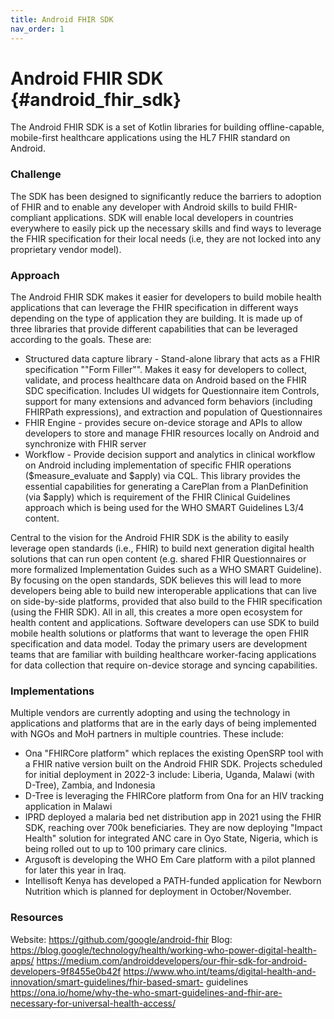 ```yaml
---
title: Android FHIR SDK
nav_order: 1
---
```


# Android FHIR SDK {#android_fhir_sdk}

The Android FHIR SDK is a set of Kotlin libraries for building
offline-capable, mobile-first healthcare applications using the HL7 FHIR
standard on Android.

### Challenge

The SDK has been designed to significantly reduce the barriers to
adoption of FHIR and to enable any developer with Android skills to
build FHIR-compliant applications. SDK will enable local developers in
countries everywhere to easily pick up the necessary skills and find
ways to leverage the FHIR specification for their local needs (i.e, they
are not locked into any proprietary vendor model).

### Approach

The Android FHIR SDK makes it easier for developers to build mobile
health applications that can leverage the FHIR specification in
different ways depending on the type of application they are building.
It is made up of three libraries that provide different capabilities
that can be leveraged according to the goals. These are:

- Structured data capture library - Stand-alone library that acts as a
  FHIR specification \"\"Form Filler\"\". Makes it easy for developers
  to collect, validate, and process healthcare data on Android based on
  the FHIR SDC specification. Includes UI widgets for Questionnaire item
  Controls, support for many extensions and advanced form behaviors
  (including FHIRPath expressions), and extraction and population of
  Questionnaires
- FHIR Engine - provides secure on-device storage and APIs to allow
  developers to store and manage FHIR resources locally on Android and
  synchronize with FHIR server
- Workflow - Provide decision support and analytics in clinical workflow
  on Android including implementation of specific FHIR operations
  (\$measure_evaluate and \$apply) via CQL. This library provides the
  essential capabilities for generating a CarePlan from a PlanDefinition
  (via \$apply) which is requirement of the FHIR Clinical Guidelines
  approach which is being used for the WHO SMART Guidelines L3/4
  content.

Central to the vision for the Android FHIR SDK is the ability to easily
leverage open standards (i.e., FHIR) to build next generation digital
health solutions that can run open content (e.g. shared FHIR
Questionnaires or more formalized Implementation Guides such as a WHO
SMART Guideline). By focusing on the open standards, SDK believes this
will lead to more developers being able to build new interoperable
applications that can live on side-by-side platforms, provided that also
build to the FHIR specification (using the FHIR SDK). All in all, this
creates a more open ecosystem for health content and applications.
Software developers can use SDK to build mobile health solutions or
platforms that want to leverage the open FHIR specification and data
model. Today the primary users are development teams that are familiar
with building healthcare worker-facing applications for data collection
that require on-device storage and syncing capabilities.

### Implementations

Multiple vendors are currently adopting and using the technology in
applications and platforms that are in the early days of being
implemented with NGOs and MoH partners in multiple countries. These
include:

- Ona \"FHIRCore platform\" which replaces the existing OpenSRP tool
  with a FHIR native version built on the Android FHIR SDK. Projects
  scheduled for initial deployment in 2022-3 include: Liberia, Uganda,
  Malawi (with D-Tree), Zambia, and Indonesia
- D-Tree is leveraging the FHIRCore platform from Ona for an HIV
  tracking application in Malawi
- IPRD deployed a malaria bed net distribution app in 2021 using the
  FHIR SDK, reaching over 700k beneficiaries. They are now deploying
  \"Impact Health\" solution for integrated ANC care in Oyo State,
  Nigeria, which is being rolled out to up to 100 primary care clinics.
- Argusoft is developing the WHO Em Care platform with a pilot planned
  for later this year in Iraq.
- Intellisoft Kenya has developed a PATH-funded application for Newborn
  Nutrition which is planned for deployment in October/November.

### Resources

Website: <https://github.com/google/android-fhir> Blog:
<https://blog.google/technology/health/working-who-power-digital-health-apps/>
<https://medium.com/androiddevelopers/our-fhir-sdk-for-android-developers-9f8455e0b42f>
<https://www.who.int/teams/digital-health-and-innovation/smart-guidelines/fhir-based-smart->
guidelines
<https://ona.io/home/why-the-who-smart-guidelines-and-fhir-are-necessary-for-universal-health-access/>
